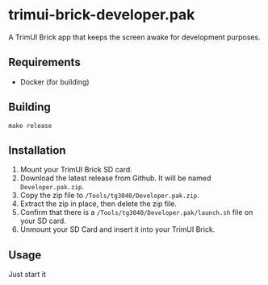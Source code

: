 # trimui-brick-developer.pak

A TrimUI Brick app that keeps the screen awake for development purposes.

## Requirements

- Docker (for building)

## Building

```shell
make release
```

## Installation

1. Mount your TrimUI Brick SD card.
2. Download the latest release from Github. It will be named `Developer.pak.zip`.
3. Copy the zip file to `/Tools/tg3040/Developer.pak.zip`.
4. Extract the zip in place, then delete the zip file.
5. Confirm that there is a `/Tools/tg3040/Developer.pak/launch.sh` file on your SD card.
6. Unmount your SD Card and insert it into your TrimUI Brick.

## Usage

Just start it
